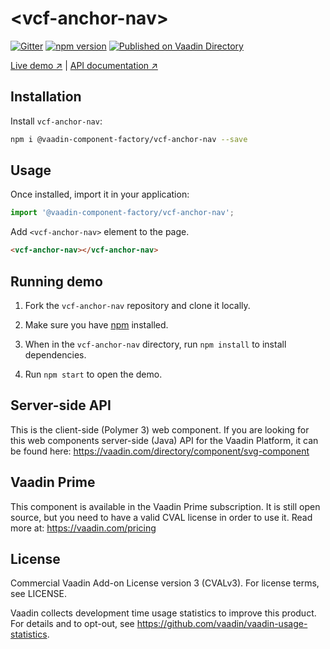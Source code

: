 # &lt;vcf-anchor-nav&gt;

[![Gitter](https://badges.gitter.im/Join%20Chat.svg)](https://gitter.im/vaadin/web-components?utm_source=badge&utm_medium=badge&utm_campaign=pr-badge)
[![npm version](https://badgen.net/npm/v/@vaadin-component-factory/vcf-anchor-nav)](https://www.npmjs.com/package/@vaadin-component-factory/vcf-anchor-nav)
[![Published on Vaadin Directory](https://img.shields.io/badge/Vaadin%20Directory-published-00b4f0.svg)](https://vaadin.com/directory/component/vaadin-component-factoryvcf-anchor-nav)

[Live demo ↗](https://vcf-anchor-nav.netlify.com)
|
[API documentation ↗](https://vcf-anchor-nav.netlify.com/api/#/elements/Vaadin.VcfAnchorNav)

## Installation

Install `vcf-anchor-nav`:

```sh
npm i @vaadin-component-factory/vcf-anchor-nav --save
```

## Usage

Once installed, import it in your application:

```js
import '@vaadin-component-factory/vcf-anchor-nav';
```

Add `<vcf-anchor-nav>` element to the page.

```html
<vcf-anchor-nav></vcf-anchor-nav>
```

## Running demo

1. Fork the `vcf-anchor-nav` repository and clone it locally.

1. Make sure you have [npm](https://www.npmjs.com/) installed.

1. When in the `vcf-anchor-nav` directory, run `npm install` to install dependencies.

1. Run `npm start` to open the demo.

## Server-side API

This is the client-side (Polymer 3) web component. If you are looking for this web components server-side (Java) API for the Vaadin Platform, it can be found here: https://vaadin.com/directory/component/svg-component

## Vaadin Prime

This component is available in the Vaadin Prime subscription. It is still open source, but you need to have a valid CVAL license in order to use it. Read more at: https://vaadin.com/pricing

## License

Commercial Vaadin Add-on License version 3 (CVALv3). For license terms, see LICENSE.

Vaadin collects development time usage statistics to improve this product. For details and to opt-out, see https://github.com/vaadin/vaadin-usage-statistics.
